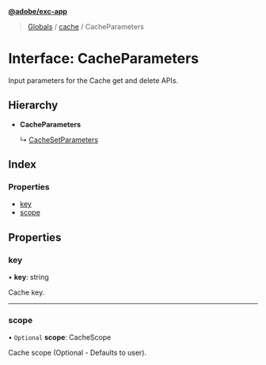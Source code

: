 **[@adobe/exc-app](../README.md)**

> [Globals](../README.md) / [cache](../modules/cache.md) / CacheParameters

# Interface: CacheParameters

Input parameters for the Cache get and delete APIs.

## Hierarchy

* **CacheParameters**

  ↳ [CacheSetParameters](cache.cachesetparameters.md)

## Index

### Properties

* [key](cache.cacheparameters.md#key)
* [scope](cache.cacheparameters.md#scope)

## Properties

### key

•  **key**: string

Cache key.

___

### scope

• `Optional` **scope**: CacheScope

Cache scope (Optional - Defaults to user).

